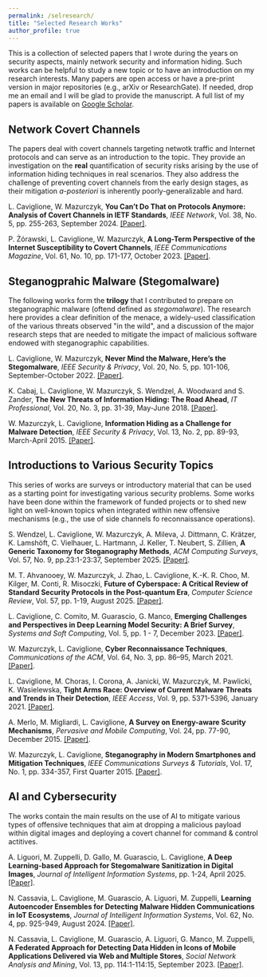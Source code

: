 ```yaml
---
permalink: /selresearch/
title: "Selected Research Works"
author_profile: true
---
```


This is a collection of selected papers that I wrote during the years on security aspects, mainly network security and information hiding. Such works can be helpful to study a new topic or to have an introduction on my research interests. Many papers are open access or have a pre-print version in major repositories (e.g., arXiv or ResearchGate). If needed, drop me an email and I will be glad to provide the manuscript. A full list of my papers is available on [Google Scholar](https://scholar.google.it/citations?hl=it&user=kfWVLTQAAAAJ). 

## Network Covert Channels

The papers deal with covert channels targeting netwotk traffic and Internet protocols and can serve as an introduction to the topic. They provide an investigation on the **real** quantification of security risks arising by the use of information hiding techniques in real scenarios. They also address the challenge of preventing covert channels from the early design stages, as their mitigation *a-posteriori* is inherently poorly-generalizable and hard.  

L. Caviglione, W. Mazurczyk, **You Can’t Do That on Protocols Anymore: Analysis of Covert Channels in IETF Standards**, *IEEE Network*, Vol. 38, No. 5, pp. 255-263, September 2024. [[Paper]](https://ieeexplore.ieee.org/abstract/document/10387512).

P. Żórawski, L. Caviglione, W. Mazurczyk, **A Long-Term Perspective of the Internet Susceptibility to Covert Channels**, *IEEE Communications Magazine*, Vol. 61, No. 10, pp. 171-177, October 2023. [[Paper]](https://ieeexplore.ieee.org/abstract/document/10061648).

## Steganogprahic Malware (Stegomalware)

The following works form the **trilogy** that I contributed to prepare on steganographic malware (oftend defined as *stegomalware*). The research here provides a clear definition of the menace, a widely-used classification of the various threats observed "in the wild", and a discussion of the major research steps that are needed to mitigate the impact of malicious software endowed with steganographic capabilities. 

L. Caviglione, W. Mazurczyk, **Never Mind the Malware, Here’s the Stegomalware**, *IEEE Security & Privacy*, Vol. 20, No. 5, pp. 101-106, September-October 2022. [[Paper]](https://ieeexplore.ieee.org/abstract/document/9889000).

K. Cabaj, L. Caviglione, W. Mazurczyk, S. Wendzel, A. Woodward and S. Zander, **The New Threats of Information Hiding: The Road Ahead**, *IT Professional*, Vol. 20, No. 3, pp. 31-39, May-June 2018. [[Paper]](https://ieeexplore.ieee.org/abstract/document/9889000).

W. Mazurczyk, L. Caviglione, **Information Hiding as a Challenge for Malware Detection**, *IEEE Security & Privacy*, Vol. 13, No. 2, pp. 89-93, March-April 2015. [[Paper]](https://ieeexplore.ieee.org/abstract/document/8378979).

## Introductions to Various Security Topics

This series of works are surveys or introductory material that can be used as a starting point for investigating various security problems. Some works have been done within the framework of funded projects or to shed new light on well-known topics when integrated within new offensive mechanisms (e.g., the use of side channels fo reconnaissance operations).

S. Wendzel, L. Caviglione, W. Mazurczyk, A. Mileva, J. Dittmann, C. Krätzer, K. Lamshöft, C. Vielhauer, L. Hartmann, J. Keller, T. Neubert, S. Zillien, **A Generic Taxonomy for Steganography Methods**, *ACM Computing Surveys*, Vol. 57, No. 9, pp.23:1-23:37, September 2025. [[Paper]](https://dl.acm.org/doi/full/10.1145/3729165).

M. T. Ahvanooey, W. Mazurczyk, J. Zhao, L. Caviglione, K.-K. R. Choo, M. Kilger, M. Conti, R. Misoczki, **Future of Cyberspace: A Critical Review of Standard Security Protocols in the Post-quantum Era**, *Computer Science Review*, Vol. 57, pp. 1-19, August 2025. [[Paper]](https://www.sciencedirect.com/science/article/pii/S1574013725000140).

L. Caviglione, C. Comito, M. Guarascio, G. Manco, **Emerging Challenges and Perspectives in Deep Learning Model Security: A Brief Survey**, *Systems and Soft Computing*, Vol. 5, pp. 1 - 7, December 2023. [[Paper]](https://www.sciencedirect.com/science/article/pii/S2772941923000030).


W. Mazurczyk, L. Caviglione, **Cyber Reconnaissance Techniques**, *Communications of the ACM*, Vol. 64, No. 3, pp. 86–95, March 2021. [[Paper]](https://dl.acm.org/doi/abs/10.1145/3418293).

L. Caviglione, M. Choras, I. Corona, A. Janicki, W. Mazurczyk, M. Pawlicki, K. Wasielewska, **Tight Arms Race: Overview of Current Malware Threats and Trends in Their Detection**, *IEEE Access*, Vol. 9, pp. 5371-5396, January 2021. [[Paper]](https://ieeexplore.ieee.org/abstract/document/9311151).

A. Merlo, M. Migliardi, L. Caviglione, **A Survey on Energy-aware Scurity Mechanisms**, *Pervasive and Mobile Computing*, Vol. 24, pp. 77-90, December 2015. [[Paper]](https://www.sciencedirect.com/science/article/pii/S1574119215000929).

W. Mazurczyk, L. Caviglione, **Steganography in Modern Smartphones and Mitigation Techniques**, *IEEE Communications Surveys & Tutorials*, Vol. 17, No. 1, pp. 334-357, First Quarter 2015. [[Paper]](https://ieeexplore.ieee.org/abstract/document/6884798).

## AI and Cybersecurity

The works contain the main results on the use of AI to mitigate various types of offensive techniques that aim at dropping a malicious payload within digital images and deploying a covert channel for command & control actitives. 

A. Liguori, M. Zuppelli, D. Gallo, M. Guarascio, L. Caviglione, **A Deep Learning-based Approach for Stegomalware Sanitization in Digital Images**, *Journal of Intelligent Information Systems*, pp. 1-24, April 2025. [[Paper]](https://link.springer.com/article/10.1007/s10844-025-00936-6).

N. Cassavia, L. Caviglione, M. Guarascio, A. Liguori, M. Zuppelli, **Learning Autoencoder Ensembles for
Detecting Malware Hidden Communications in IoT Ecosystems**, *Journal of Intelligent Information Systems*, Vol. 62, No. 4, pp. 925-949, August 2024. [[Paper]](https://link.springer.com/article/10.1007/s10844-023-00819-8).

N. Cassavia, L. Caviglione, M. Guarascio, A. Liguori, G. Manco, M. Zuppelli, **A Federated Approach for
Detecting Data Hidden in Icons of Mobile Applications Delivered via Web and Multiple Stores**, *Social Network
Analysis and Mining*, Vol. 13, pp. 114:1-114:15, September 2023. [[Paper]](https://link.springer.com/article/10.1007/s13278-023-01121-9).